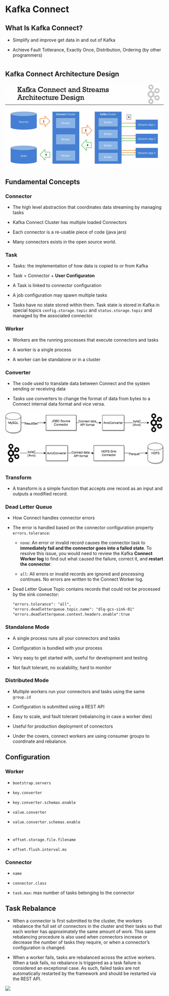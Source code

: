 # Kafka Connect

## What Is Kafka Connect?

- Simplify and improve get data in and out of Kafka

- Achieve Fault Totlerance, Exactly Once, Distribution, Ordering (by other programmers)

#
## Kafka Connect Architecture Design
![](../img/kafka-connect-design.png)

## Fundamental Concepts

### Connector

- The high level abstraction that coordinates data streaming by managing tasks

- Kafka Connect Cluster has multiple loaded Connectors

- Each connector is a re-usable piece of code (java jars)

- Many connectors exists in the open source world.

### Task

- Tasks: the implementation of how data is copied to or from Kafka

- Task = Connector + __User Configuraton__

- A Task is linked to connector configuration

- A job configuration may spawn multiple tasks

- Tasks have no state stored within them. Task state is stored in Kafka in special topics ```config.storage.topic``` and ```status.storage.topic``` and managed by the associated connector.

### Worker

- Workers are the running processes that execute connectors and tasks

- A worker is a single process

- A worker can be standalone or in a cluster

### Converter

- The code used to translate data between Connect and the system sending or receiving data

- Tasks use converters to change the format of data from bytes to a Connect internal data format and vice versa.

![](../img/converter-basics.png)

### Transform

- A transform is a simple function that accepts one record as an input and outputs a modified record.

### Dead Letter Queue

- How Connect handles connector errors

- The error is handled based on the connector configuration property ```errors.tolerance```:
    - ```none```: An error or invalid record causes the connector task to __immediately fail and the connector goes into a failed state__. To resolve this issue, you would need to review the Kafka __Connect Worker log__ to find out what caused the failure, correct it, and __restart the connector__.

    - ```all```: All errors or invalid records are ignored and processing continues. No errors are written to the Connect Worker log.

- Dead Letter Queue Topic contains records that could not be processed by the sink connector:
    ```
    "errors.tolerance": "all",
    "errors.deadletterqueue.topic.name": "dlq-gcs-sink-01"
    "errors.deadletterqueue.context.headers.enable":true
    ```

### Standalone Mode

- A single process runs all your connectors and tasks

- Configuration is bundled with your process

- Very easy to get started with, useful for development and testing

- Not fault tolerant, no scalability, hard to monitor

### Distributed Mode

- Multiple workers run your connectors and tasks using the same ```group.id```

- Configuration is submitted using a REST API

- Easy to scale, and fault tolerant (rebalancing in case a worker dies)

- Useful for production deployment of connectors

- Under the covers, connect workers are using consumer groups to coordinate and rebalance.


## Configuration

### Worker

- ```bootstrap.servers```

- ```key.converter```
- ```key.converter.schemas.enable```

- ```value.converter```
- ```value.converter.schemas.enable```

#

- ```offset.storage.file.filename```

- ```offset.flush.interval.ms```

### Connector

- ```name```

- ```connector.class```

- ```task.max```: max number of tasks belonging to the connector


## Task Rebalance

- When a connector is first submitted to the cluster, the workers rebalance the full set of connectors in the cluster and their tasks so that each worker has approximately the same amount of work. This same rebalancing procedure is also used when connectors increase or decrease the number of tasks they require, or when a connector’s configuration is changed.

- When a worker fails, tasks are rebalanced across the active workers. When a task fails, no rebalance is triggered as a task failure is considered an exceptional case. As such, failed tasks are not automatically restarted by the framework and should be restarted via the REST API.

![](../img/task-failover.png)